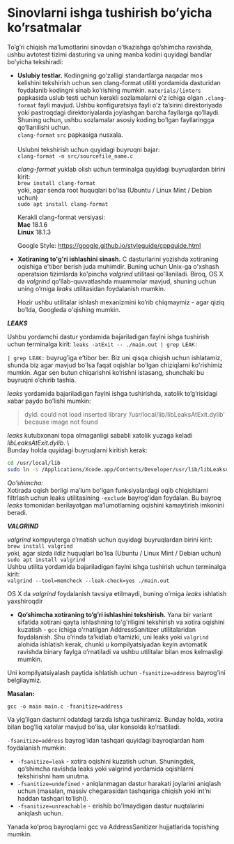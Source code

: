 # Sinovlarni ishga tushirish bo’yicha ko’rsatmalar

To’g’ri chiqish ma’lumotlarini sinovdan o’tkazishga qo’shimcha ravishda, ushbu avtotest tizimi dasturing va uning manba kodini quyidagi bandlar bo’yicha tekshiradi: 

* **Uslubiy testlar.** Kodingning go’zalligi standartlarga naqadar mos kelishini tekshirish uchun sen clang-format utiliti yordamida dasturidan foydalanib kodingni sinab ko’rishing mumkin. ```materials/linters``` papkasida uslub testi uchun kerakli sozlamalarni o’z ichiga olgan ```.clang-format``` fayli mavjud. Ushbu konfiguratsiya fayli o’z ta’sirini direktoriyada yoki pastroqdagi direktoriyalarda joylashgan barcha fayllarga qo’llaydi. Shuning uchun, ushbu sozlamalar asosiy koding bo’lgan fayllaringga qo’llanilishi uchun.    
  ```clang-format``` ```src``` papkasiga nusxala. \
  \
  Uslubni tekshirish uchun quyidagi buyruqni bajar: \
  ```clang-format -n src/sourcefile_name.c```

  _clang-format_ yuklab olish uchun terminalga quyidagi buyruqlardan birini kirit: \
  ```brew install clang-format``` \
  yoki, agar senda root huquqlari bo’lsa (Ubuntu / Linux Mint / Debian uchun) \
  ```sudo apt install clang-format```

  Kerakli clang-format versiyasi: \
  **Mac** 18.1.6 \
  **Linux** 18.1.3

  Google Style: https://google.github.io/styleguide/cppguide.html

* **Xotiraning to'g'ri ishlashini sinash.** C dasturlarini yozishda xotiraning oqishiga e'tibor berish juda muhimdir. Buning uchun Unix-ga o'xshash operatsion tizimlarda ko'pincha _valgrind_ utilitasi qo'llaniladi. Biroq, OS X da _valgrind_ qo’llab-quvvatlashda muammolar mavjud, shuning uchun uning o’rniga _leaks_ utilitasidan foydalanish mumkin.

  Hozir ushbu utilitalar ishlash mexanizmini ko’rib chiqmaymiz - agar qiziq bo’lda, Googleda o'qishing mumkin.

**_LEAKS_**

  Ushbu yordamchi dastur yordamida bajariladigan faylni ishga tushirish uchun terminalga kirit:
  ```leaks -atExit -- ./main.out | grep LEAK:```

  ```| grep LEAK:``` buyrug’iga e’tibor ber. Biz uni qisqa chiqish uchun ishlatamiz, shunda biz agar mavjud bo'lsa faqat oqishlar bo’lgan chiziqlarni ko'rishimiz mumkin. Agar sen butun chiqarishni ko’rishni istasang, shunchaki bu buyruqni o’chirib tashla.

  _leaks_ yordamida bajariladigan faylni ishga tushirishda, xatolik to’g’risidagi xabar paydo bo’lishi mumkin:
  > dyld: could not load inserted library ‘/usr/local/lib/libLeaksAtExit.dylib’ because image not found

  _leaks_ kutubxonani topa olmaganligi sababli xatolik yuzaga keladi _libLeaksAtExit.dylib_. \  
  Bunday holda quyidagi buyruqlarni kiritish kerak:
  ```sh
  cd /usr/local/lib
  sudo ln -s /Applications/Xcode.app/Contents/Developer/usr/lib/libLeaksAtExit.dylib
  ```

  _Qo’shimcha:_ \
  Xotirada oqish borligi maʼlum boʻlgan funksiyalardagi oqib chiqishlarni filtrlash uchun leaks utilitasining ```-exclude``` bayrogʻidan foydalan. Bu bayroq _leaks_ tomonidan berilayotgan ma’lumotlarning oqishini kamaytirish imkonini beradi.

**_VALGRIND_**

  _valgrind_ kompyuterga o’rnatish uchun quyidagi buyruqlardan birini kirit: \
  ```brew install valgrind``` \
  yoki, agar sizda ildiz huquqlari bo'lsa (Ubuntu / Linux Mint / Debian uchun) \
  ```sudo apt install valgrind``` \
  Ushbu utilita  yordamida bajariladigan faylni ishga tushirish uchun terminalga kirit: \
  ```valgrind --tool=memcheck --leak-check=yes ./main.out```

  OS X da _valgrind_ foydalanish tavsiya etilmaydi, buning o’rniga _leaks_ ishlatish yaxshiroqdir

* **Qo‘shimcha xotiraning to’g’ri ishlashini tekshirish.** Yana bir variant sifatida xotirani qayta ishlashning to'g'riligini tekshirish va xotira oqishini kuzatish - ```gcc``` ichiga o'rnatilgan AddressSanitizer utilitalaridan foydalanish. Shu o’rinda ta’kidlab o’tamizki, uni leaks yoki ```valgrind``` alohida ishlatish kerak, chunki u kompilyatsiyadan keyin avtomatik ravishda binary faylga o’rnatiladi va ushbu utilitalar bilan mos kelmasligi mumkin.

Uni kompilyatsiyalash paytida ishlatish uchun ```-fsanitize=address``` bayrog'ini belgilaymiz.

**Masalan:**

```gcc -o main main.c -fsanitize=address ```

Va yig’ilgan dasturni odatdagi tarzda ishga tushiramiz. Bunday holda, xotira bilan bog’liq xatolar mavjud bo’lsa, ular konsolda ko’rsatiladi.

```-fsanitize=address``` bayrog'idan tashqari quyidagi bayroqlardan ham foydalanish mumkin: 
* ```-fsanitize=leak``` - xotira oqishini kuzatish uchun. Shuningdek, qo’shimcha ravishda leaks yoki valgrind yordamida oqishlarni tekshirishni ham unutma.
* ```-fsanitize=undefined``` - aniqlanmagan dastur harakati joylarini aniqlash uchun (masalan, massiv chegarasidan tashqariga chiqish yoki int’ni haddan tashqari to’lishi).
* ```-fsanitize=unreachable``` - erishib bo'lmaydigan dastur nuqtalarini aniqlash uchun.

Yanada ko’proq bayroqlarni gcc va AddressSanitizer hujjatlarida topishing mumkin.
